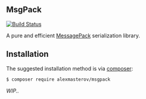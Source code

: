 ## MsgPack

[![Build Status](https://travis-ci.org/AlexMasterov/msgpack.php.svg)](https://travis-ci.org/AlexMasterov/msgpack.php)

A pure and efficient [MessagePack](https://msgpack.org) serialization library.

## Installation

The suggested installation method is via [composer](https://getcomposer.org/):

```sh
$ composer require alexmasterov/msgpack
```

_WIP.._
